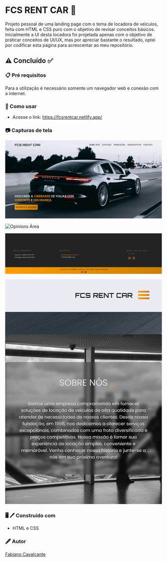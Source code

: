 # FCS RENT CAR :red_car:

Projeto pessoal de uma landing page com o tema de locadora de veículos, feita com HTML e CSS puro com o objetivo de revisar conceitos básicos. Inicialmente a UI desta locadora foi projetada apenas com o objetivo de práticar conceitos de UI/UX, mas por apreciar bastante o resultado, optei por codificar esta página para acrescentar ao meu repositório.

## :warning: Concluído :white_check_mark:

### :clipboard: Pré requisitos

Para a utilização é necessário somente um navegador web e conexão com a internet.

### :rocket: Como usar

- Acesse o link: https://fcsrentcar.netlify.app/

### :camera: Capturas de tela

![Main Page](mainPage.png)

![Opinions Área](opinionsArea.png)

![Footer](footer.png)

![About Area Mobile](aboutAreaMobile.png)

### :desktop_computer: :pen: Construído com

- HTML e CSS

### :fountain_pen: Autor

<a href="https://www.linkedin.com/in/fabiano-cavalcante-99811221a/">Fabiano Cavalcante</a>